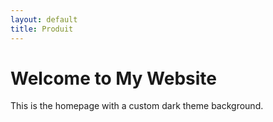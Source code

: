 ```yaml
---
layout: default
title: Produit
---
```


<div class="background" style="background-image: url('/assets/images/mvp.jpg');">
  <h1>Welcome to My Website</h1>
  <p>This is the homepage with a custom dark theme background.</p>
</div>

